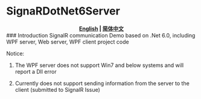 # SignaRDotNet6Server
<div align="center">
<strong><a href="README.md">English</a> | <a href="README.zh-CN.md">简体中文</a> </strong>
</div>
### Introduction
SignalR communication Demo based on .Net 6.0, including WPF server, Web server, WPF client project code

Notice:

1. The WPF server does not support Win7 and below systems and will report a Dll error

2. Currently does not support sending information from the server to the client (submitted to SignalR Issue)
